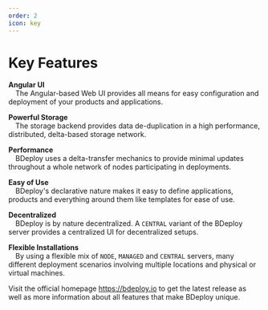 ```yaml
---
order: 2
icon: key
---
```


# Key Features

**Angular UI**  
&emsp;The Angular-based Web UI provides all means for easy configuration and deployment of your products and applications.

**Powerful Storage**  
&emsp;The storage backend provides data de-duplication in a high performance, distributed, delta-based storage network.

**Performance**  
&emsp;BDeploy uses a delta-transfer mechanics to provide minimal updates throughout a whole network of nodes participating in deployments.

**Easy of Use**  
&emsp;BDeploy's declarative nature makes it easy to define applications, products and everything around them like templates for ease of use.

**Decentralized**  
&emsp;BDeploy is by nature decentralized. A `CENTRAL` variant of the BDeploy server provides a centralized UI for decentralized setups.

**Flexible Installations**  
&emsp;By using a flexible mix of `NODE`, `MANAGED` and `CENTRAL` servers, many different deployment scenarios involving multiple locations and physical or virtual machines.

Visit the official homepage https://bdeploy.io to get the latest release as well as more information about all features that make BDeploy unique.
